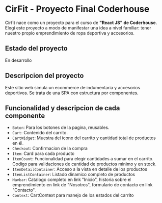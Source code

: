 # CirFit - Proyecto Final Coderhouse
Cirfit nace como un proyecto para el curso de **"React JS" de Coderhouse**. Elegí este proyecto a modo de manifestar una idea a nivel familiar: tener nuestro propio emprendimiento de ropa deportiva y accesorios.  

## Estado del proyecto
En desarrollo

## Descripcion del proyecto
Este sitio web simula un ecommerce de indumentaria y accesorios deportivos. Se trata de una SPA con estructura por componentes.

## Funcionalidad y descripcion de cada componente
* ```Boton```: Para los botones de la pagina, reusables.
* ```Cart```: Contenido del carrito.
* ```CartWidget```: Muestra del icono del carrito y cantidad total de productos en él.
* ```Checkout```: Confirmacion de la compra
* ```Item```: Card para cada producto
* ```ItemCount```: Funcionalidad para elegir cantidades a sumar en el carrito. Codigo para validaciones de cantidad de productos minimo y en stock.
* ```ItemDetailContainer```: Acceso a la vista en detalle de los productos
* ```ItemListContainer```: Listado dinamico completo de productos
* ```Navbar```: Catalogo completo en link "Inicio", historia sobre el emprendimiento en link de "Nosotros", formulario de contacto en link "Contacto".
* ```Context```: CartContext para manejo de los estados del carrito
